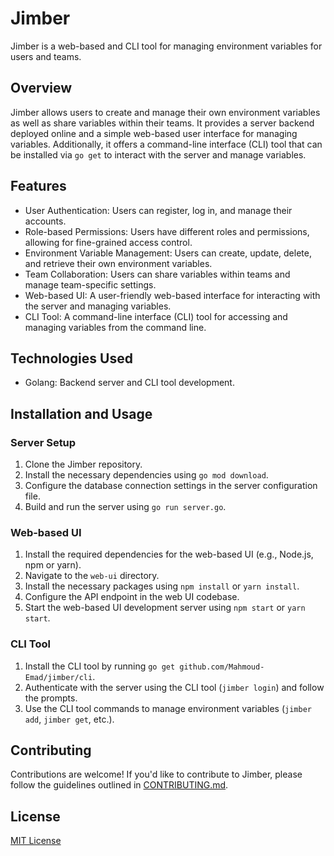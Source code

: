 # Jimber

Jimber is a web-based and CLI tool for managing environment variables for users and teams.

## Overview

Jimber allows users to create and manage their own environment variables as well as share variables within their teams. It provides a server backend deployed online and a simple web-based user interface for managing variables. Additionally, it offers a command-line interface (CLI) tool that can be installed via `go get` to interact with the server and manage variables.

## Features

- User Authentication: Users can register, log in, and manage their accounts.
- Role-based Permissions: Users have different roles and permissions, allowing for fine-grained access control.
- Environment Variable Management: Users can create, update, delete, and retrieve their own environment variables.
- Team Collaboration: Users can share variables within teams and manage team-specific settings.
- Web-based UI: A user-friendly web-based interface for interacting with the server and managing variables.
- CLI Tool: A command-line interface (CLI) tool for accessing and managing variables from the command line.

## Technologies Used

- Golang: Backend server and CLI tool development.
<!-- - [Your chosen web framework]: Web-based UI development.
- [Your chosen database]: Data storage and management.
- [Other libraries or dependencies you use]: [List any additional libraries or dependencies used in the project.] -->

## Installation and Usage

### Server Setup

1. Clone the Jimber repository.
2. Install the necessary dependencies using `go mod download`.
3. Configure the database connection settings in the server configuration file.
4. Build and run the server using `go run server.go`.

### Web-based UI

1. Install the required dependencies for the web-based UI (e.g., Node.js, npm or yarn).
2. Navigate to the `web-ui` directory.
3. Install the necessary packages using `npm install` or `yarn install`.
4. Configure the API endpoint in the web UI codebase.
5. Start the web-based UI development server using `npm start` or `yarn start`.

### CLI Tool

1. Install the CLI tool by running `go get github.com/Mahmoud-Emad/jimber/cli`.
2. Authenticate with the server using the CLI tool (`jimber login`) and follow the prompts.
3. Use the CLI tool commands to manage environment variables (`jimber add`, `jimber get`, etc.).

## Contributing

Contributions are welcome! If you'd like to contribute to Jimber, please follow the guidelines outlined in [CONTRIBUTING.md](CONTRIBUTING.md).

## License

[MIT License](LICENSE)
